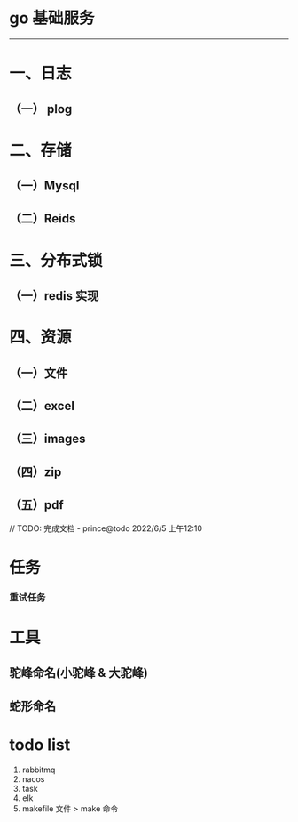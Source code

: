 # go 基础服务
---

# 一、日志
## （一） plog


# 二、存储
## （一）Mysql

## （二）Reids



# 三、分布式锁
## （一）redis 实现


# 四、资源
## （一）文件
## （二）excel
## （三）images
## （四）zip
## （五）pdf

// TODO: 完成文档 - prince@todo 2022/6/5 上午12:10

# 任务
### 重试任务


# 工具
## 驼峰命名(小驼峰 & 大驼峰)

## 蛇形命名


# todo list
1. rabbitmq
2. nacos
3. task
4. elk
5. makefile 文件 > make 命令
